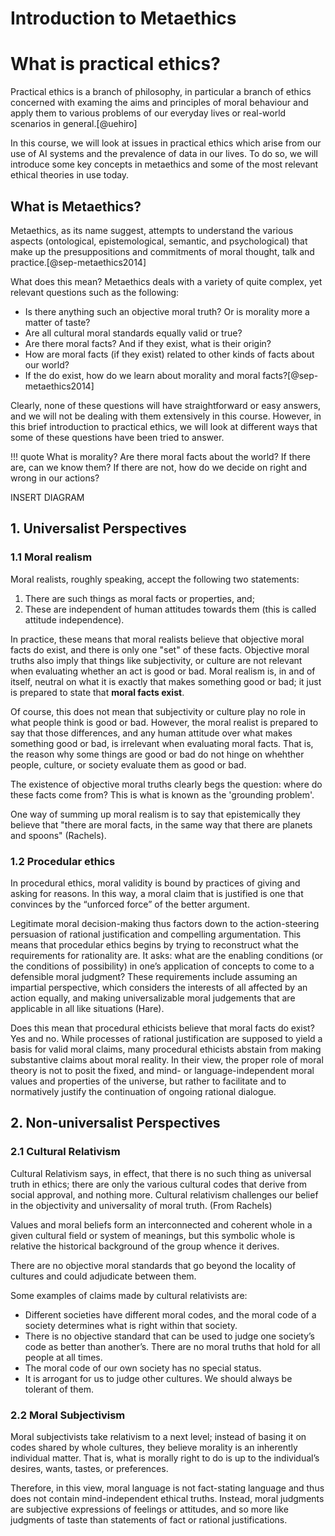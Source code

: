# Introduction to Metaethics

# What is practical ethics?
Practical ethics is a branch of philosophy, in particular a branch of ethics concerned with examing the aims and principles of moral behaviour and apply them to various problems of our everyday lives or real-world scenarios in general.[@uehiro]

In this course, we will look at issues in practical ethics which arise from our use of AI systems and the prevalence of data in our lives. To do so, we will introduce some key concepts in metaethics and some of the most relevant ethical theories in use today.


## What is Metaethics? 
Metaethics, as its name suggest, attempts to understand the various aspects (ontological, epistemological, semantic, and psychological) that make up the presuppositions and commitments of moral thought, talk and practice.[@sep-metaethics2014]

What does this mean? Metaethics deals with a variety of quite complex, yet relevant questions such as the following:

- Is there anything such an objective moral truth? Or is morality more a matter of taste?
- Are all cultural moral standards equally valid or true?
- Are there moral facts? And if they exist, what is their origin?
- How are moral facts (if they exist) related to other kinds of facts about our world?
- If the do exist, how do we learn about morality and moral facts?[@sep-metaethics2014]

Clearly, none of these questions will have straightforward or easy answers, and we will not be dealing with them extensively in this course. However, in this brief introduction to practical ethics, we will look at different ways that some of these questions have been tried to answer.

!!! quote
     What is morality?
     Are there moral facts about the world? 
     If there are, can we know them? 
     If there are not, how do we decide on right and wrong in our actions?
     

INSERT DIAGRAM 

## 1. Universalist Perspectives

### 1.1 Moral realism

Moral realists, roughly speaking, accept the following two statements:
1. There are such things as moral facts or properties, and;
2. These are independent of human attitudes towards them (this is called attitude independence).

In practice, these means that moral realists believe that objective moral facts do exist, and there is only one "set" of these facts. Objective moral truths also imply that things like subjectivity, or culture are not relevant when evaluating whether an act is good or bad. Moral realism is, in and of itself, neutral on what it is exactly that makes something good or bad; it just is prepared to state that **moral facts exist**. 

Of course, this does not mean that subjectivity or culture play no role in what people think is good or bad. However, the moral realist is prepared to say that those differences, and any human attitude over what makes something good or bad, is irrelevant when evaluating moral facts. That is, the reason why some things are good or bad do not hinge on whehther people, culture, or society evaluate them as good or bad.

The existence of objective moral truths clearly begs the question: where do these facts come from? This is what is known as the 'grounding problem'. 

One way of summing up moral realism is to say that epistemically they believe that "there are moral facts, in the same way that there are planets and spoons" (Rachels).

### 1.2 Procedular ethics
In procedural ethics, moral validity is bound by practices of giving and asking for reasons. In this way, a moral claim that is justified is one that convinces by the “unforced force” of the better argument. 

Legitimate moral decision-making thus factors down to the action-steering persuasion of rational justification and compelling argumentation. This means that procedular ethics begins by trying to reconstruct what the requirements for rationality are. It asks:
what are the enabling conditions (or the conditions of possibility) in one’s application of concepts to come to a defensible moral judgment? These requirements include assuming an impartial perspective, which considers the interests of all affected by an action equally, and making universalizable moral judgements that are applicable in all like situations (Hare).

Does this mean that procedural ethicists believe that moral facts do exist? Yes and no. While processes of rational justification are supposed to yield a basis for valid moral claims, many procedural ethicists abstain from making substantive claims about moral reality. In their view, the proper role of moral theory is not to posit the fixed, and mind- or language-independent moral values and properties of the
universe, but rather to facilitate and to normatively justify the continuation of ongoing rational dialogue.

## 2. Non-universalist Perspectives

### 2.1 Cultural Relativism

Cultural Relativism says, in effect, that there is no such thing as universal truth in ethics; there are only the various cultural codes that derive from social approval, and nothing more. Cultural relativism challenges our belief in the objectivity and universality of moral truth. (From Rachels)

Values and moral beliefs form an interconnected and coherent whole in a given cultural field or system of meanings, but this symbolic whole is relative the historical background of the group whence it derives.

There are no objective moral standards that go beyond the locality of cultures and could adjudicate between them.

Some examples of claims made by cultural relativists are:

-  Different societies have different moral codes, and the moral code of a society determines what is right within that society.
- There is no objective standard that can be used to judge one society’s code as better than another’s. There are no moral truths that hold for all people at all times.
- The moral code of our own society has no special status.
- It is arrogant for us to judge other cultures. We should always be tolerant of them.


### 2.2 Moral Subjectivism
Moral subjectivists take relativism to a next level; instead of basing it on codes shared by whole cultures, they believe morality is an inherently individual matter. That is, what is morally right to do is up to the individual’s desires, wants, tastes, or preferences.

Therefore, in this view, moral language is not fact-stating language and thus does not contain mind-independent ethical truths. Instead, moral judgments are subjective expressions of feelings or attitudes, and so more like judgments of taste than statements of fact or rational justifications.


<!-- ## Moral anti-realism -->
<!-- The opposite of a moral realist is an anti-realist. As the name suggest, a moral anti-realist is prepared to declare either: -->

<!-- 1. There are no objective moral facts. -->
<!-- 2. There are moral facts, but they are not independent of human attitudes towards them. -->




